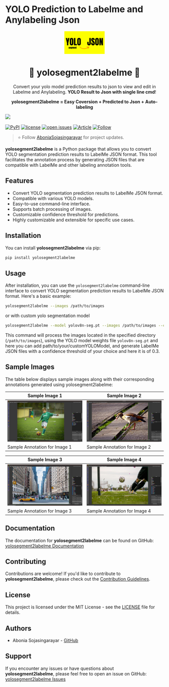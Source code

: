 # YOLO Prediction to Labelme and Anylabeling Json

<p align="center">
  <img alt="yolosegment2labelme" style="width: 128px; max-width: 100%; height: auto;" src="images/labelme_test/logo.png"/>
  <h1 align="center">🌟 yolosegment2labelme 🌟</h1>
  <p align="center">Convert your yolo model prediction results to json to view and edit in Labelme and Anylabeling. <b>YOLO Result to Json with single line cmd</b>!</p>
  <p align="center"><b>yolosegment2labelme = Easy Coversion + Predicted to Json  + Auto-labeling</b></p>
</p>

![](https://user-images.githubusercontent.com/18329471/234640541-a6a65fbc-d7a5-4ec3-9b65-55305b01a7aa.png)

[![PyPI](https://img.shields.io/pypi/v/yolosegment2labelme)](https://pypi.org/project/yolosegment2labelme/)
[![license](https://img.shields.io/github/license/abonia1/yolosegment2labelme.svg)](https://github.com/Abonia1/yolosegment2labelme/blob/main/LICENSE)
[![open issues](https://isitmaintained.com/badge/open/abonia1/yolosegment2labelme.svg)](https://github.com/abonia1/yolosegment2labelme/issues)
[![Article](https://img.shields.io/badge/Read-Documentation-green)](https://abonia1.github.io/)
[![Follow](https://img.shields.io/badge/+Follow-abonia-blue)](https://www.linkedin.com/in/aboniasojasingarayar/)

> ⭐ Follow [AboniaSojasingarayar](https://www.linkedin.com/in/aboniasojasingarayar) for project updates.

**yolosegment2labelme** is a Python package that allows you to convert YOLO segmentation prediction results to LabelMe JSON format. This tool facilitates the annotation process by generating JSON files that are compatible with LabelMe and other labeling annotation tools.

## Features

- Convert YOLO segmentation prediction results to LabelMe JSON format.
- Compatible with various YOLO models.
- Easy-to-use command-line interface.
- Supports batch processing of images.
- Customizable confidence threshold for predictions.
- Highly customizable and extensible for specific use cases.

## Installation

You can install **yolosegment2labelme** via pip:

```bash
pip install yolosegment2labelme
```

## Usage

After installation, you can use the `yolosegment2labelme` command-line interface to convert YOLO segmentation prediction results to LabelMe JSON format. Here's a basic example:

```bash
yolosegment2labelme --images /path/to/images
```

or with custom yolo segmentation model

```bash
yolosegment2labelme --model yolov8n-seg.pt --images /path/to/images --conf 0.3
```

This command will process the images located in the specified directory (`/path/to/images`), using the YOLO model weights file `yolov8n-seg.pt` and here you can add path/to/your/customYOLOModel, and generate LabelMe JSON files with a confidence threshold of your choice and here it is of 0.3.


## Sample Images
The table below displays sample images along with their corresponding annotations generated using yolosegment2labelme:


| Sample Image 1                                      | Sample Image 2                                      |
|-----------------------------------------------------|-----------------------------------------------------|
| ![Sample Image 1](images/labelme_test/sample1.png)      | ![Sample Image 2](images/labelme_test/sample2.png)      |
| Sample Annotation for Image 1                      | Sample Annotation for Image 2                      |

| Sample Image 3                                      | Sample Image 4                                      |
|-----------------------------------------------------|-----------------------------------------------------|
| ![Sample Image 3](images/labelme_test/sample3.png)      | ![Sample Image 4](images/labelme_test/sample4.png)      |
| Sample Annotation for Image 3                      | Sample Annotation for Image 4                      |


## Documentation

The documentation for **yolosegment2labelme** can be found on GitHub: [yolosegment2labelme Documentation](https://github.com/Abonia1/yolosegment2labelme)

## Contributing

Contributions are welcome! If you'd like to contribute to **yolosegment2labelme**, please check out the [Contribution Guidelines](CONTRIBUTING.md).

## License

This project is licensed under the MIT License - see the [LICENSE](LICENSE) file for details.

## Authors

- Abonia Sojasingarayar - [GitHub](https://github.com/Abonia1)

## Support

If you encounter any issues or have questions about **yolosegment2labelme**, please feel free to open an issue on GitHub: [yolosegment2labelme Issues](https://github.com/Abonia1/yolosegment2labelme/issues)